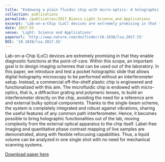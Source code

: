 ```yaml
---
title: "Endowing a plain fluidic chip with micro-optics: A holographic microscope slide"
collection: publications
permalink: /publication/2017_Bianco_Light_Science_and_Applications
excerpt: 'Lab-on-a-Chip (LoC) devices are extremely promising in that they enable diagnostic functions at the point-of-care. Within this scope, an important goal is to design imaging schemes that can be used out of the laboratory. In this paper, we introduce and test a pocket holographic slide that allows digital holography microscopy to be performed without an interferometer setup. Instead, a commercial off-the-shelf plastic chip is engineered and functionalized with this aim. The microfluidic chip is endowed with micro-optics, that is, a diffraction grating and polymeric lenses, to build an interferometer directly on the chip, avoiding the need for a reference arm and external bulky optical components. Thanks to the single-beam scheme, the system is completely integrated and robust against vibrations, sharing the useful features of any common path interferometer. Hence, it becomes possible to bring holographic functionalities out of the lab, moving complexity from the external optical apparatus to the chip itself. Label-free imaging and quantitative phase contrast mapping of live samples are demonstrated, along with flexible refocusing capabilities. Thus, a liquid volume can be analyzed in one single shot with no need for mechanical scanning systems.'
date: 2017-55
venue: 'Light: Science and Applications'
paperurl: 'http://www.nature.com/doifinder/10.1038/lsa.2017.55'
DOI: '10.1038/lsa.2017.55'
---
```

Lab-on-a-Chip (LoC) devices are extremely promising in that they enable diagnostic functions at the point-of-care. Within this scope, an important goal is to design imaging schemes that can be used out of the laboratory. In this paper, we introduce and test a pocket holographic slide that allows digital holography microscopy to be performed without an interferometer setup. Instead, a commercial off-the-shelf plastic chip is engineered and functionalized with this aim. The microfluidic chip is endowed with micro-optics, that is, a diffraction grating and polymeric lenses, to build an interferometer directly on the chip, avoiding the need for a reference arm and external bulky optical components. Thanks to the single-beam scheme, the system is completely integrated and robust against vibrations, sharing the useful features of any common path interferometer. Hence, it becomes possible to bring holographic functionalities out of the lab, moving complexity from the external optical apparatus to the chip itself. Label-free imaging and quantitative phase contrast mapping of live samples are demonstrated, along with flexible refocusing capabilities. Thus, a liquid volume can be analyzed in one single shot with no need for mechanical scanning systems.

[Download paper here](http://www.nature.com/doifinder/10.1038/lsa.2017.55)
